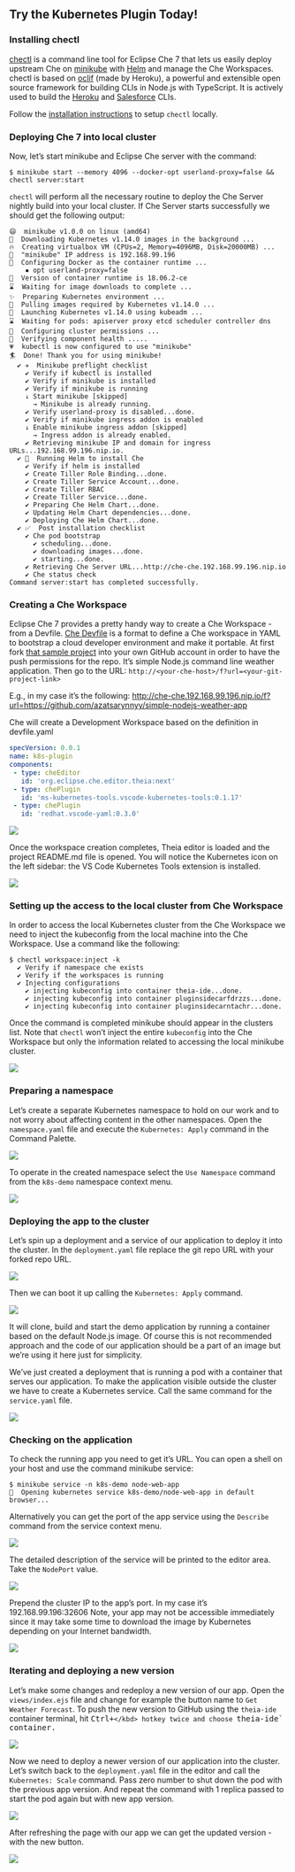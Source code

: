## Try the Kubernetes Plugin Today!

### Installing chectl
[chectl](https://github.com/che-incubator/chectl#chectl) is a command line tool for Eclipse Che 7 that lets us easily deploy upstream Che on [minikube](https://github.com/kubernetes/minikube) with [Helm](https://helm.sh) and manage the Che Workspaces.
chectl is based on [oclif](https://oclif.io/) (made by Heroku), a powerful and extensible open source framework for  building CLIs in Node.js with TypeScript. It is actively used to build the [Heroku](https://devcenter.heroku.com/articles/heroku-cli) and [Salesforce](https://developer.salesforce.com/tools/sfdxcli) CLIs.

Follow the [installation instructions](https://github.com/che-incubator/chectl#installation) to setup `chectl` locally.

### Deploying Che 7 into local cluster
Now, let’s start minikube and Eclipse Che server with the command:

```shell
$ minikube start --memory 4096 --docker-opt userland-proxy=false && chectl server:start
```

`chectl` will perform all the necessary routine to deploy the Che Server nightly build into your local cluster.
If Che Server starts successfully we should get the following output:

```shell
😄  minikube v1.0.0 on linux (amd64)
🤹  Downloading Kubernetes v1.14.0 images in the background ...
🔥  Creating virtualbox VM (CPUs=2, Memory=4096MB, Disk=20000MB) ...
📶  "minikube" IP address is 192.168.99.196
🐳  Configuring Docker as the container runtime ...
    ▪ opt userland-proxy=false
🐳  Version of container runtime is 18.06.2-ce
⌛  Waiting for image downloads to complete ...
✨  Preparing Kubernetes environment ...
🚜  Pulling images required by Kubernetes v1.14.0 ...
🚀  Launching Kubernetes v1.14.0 using kubeadm ... 
⌛  Waiting for pods: apiserver proxy etcd scheduler controller dns
🔑  Configuring cluster permissions ...
🤔  Verifying component health .....
💗  kubectl is now configured to use "minikube"
🏄  Done! Thank you for using minikube!
  ✔ ✈️  Minikube preflight checklist
    ✔ Verify if kubectl is installed
    ✔ Verify if minikube is installed
    ✔ Verify if minikube is running
    ↓ Start minikube [skipped]
      → Minikube is already running.
    ✔ Verify userland-proxy is disabled...done.
    ✔ Verify if minikube ingress addon is enabled
    ↓ Enable minikube ingress addon [skipped]
      → Ingress addon is already enabled.
    ✔ Retrieving minikube IP and domain for ingress URLs...192.168.99.196.nip.io.
  ✔ 🏃‍  Running Helm to install Che
    ✔ Verify if helm is installed
    ✔ Create Tiller Role Binding...done.
    ✔ Create Tiller Service Account...done.
    ✔ Create Tiller RBAC
    ✔ Create Tiller Service...done.
    ✔ Preparing Che Helm Chart...done.
    ✔ Updating Helm Chart dependencies...done.
    ✔ Deploying Che Helm Chart...done.
  ✔ ✅  Post installation checklist
    ✔ Che pod bootstrap
      ✔ scheduling...done.
      ✔ downloading images...done.
      ✔ starting...done.
    ✔ Retrieving Che Server URL...http://che-che.192.168.99.196.nip.io
    ✔ Che status check
Command server:start has completed successfully.
```

### Creating a Che Workspace
Eclipse Che 7 provides a pretty handy way to create a Che Workspace - from a Devfile. [Che Devfile](https://redhat-developer.github.io/devfile/) is a format to define a Che workspace in YAML to bootstrap a cloud developer environment and make it portable.
At first fork [that sample project](https://github.com/azatsarynnyy/simple-nodejs-weather-app) into your own GitHub account in order to have the push permissions for the repo. It’s simple Node.js command line weather application.
Then go to the URL:
`http://<your-che-host>/f?url=<your-git-project-link>`

E.g., in my case it’s the following:
http://che-che.192.168.99.196.nip.io/f?url=https://github.com/azatsarynnyy/simple-nodejs-weather-app

Che will create a Development Workspace based on the definition in devfile.yaml
```yaml
specVersion: 0.0.1
name: k8s-plugin
components:
 - type: cheEditor
   id: 'org.eclipse.che.editor.theia:next'
 - type: chePlugin
   id: 'ms-kubernetes-tools.vscode-kubernetes-tools:0.1.17'
 - type: chePlugin
   id: 'redhat.vscode-yaml:0.3.0'
```

![](images/img1.png)

Once the workspace creation completes, Theia editor is loaded and the project README.md file is opened. You will notice the Kubernetes icon on the left sidebar: the VS Code Kubernetes Tools extension is installed. 

![](images/img2.png)

### Setting up the access to the local cluster from Che Workspace
In order to access the local Kubernetes cluster from the Che Workspace we need to inject the kubeconfig from the local machine into the Che Workspace. Use a command like the following:

```shell
$ chectl workspace:inject -k
  ✔ Verify if namespace che exists
  ✔ Verify if the workspaces is running
  ✔ Injecting configurations
    ✔ injecting kubeconfig into container theia-ide...done.
    ✔ injecting kubeconfig into container pluginsidecarfdrzzs...done.
    ✔ injecting kubeconfig into container pluginsidecarntachr...done.
```

Once the command is completed minikube should appear in the clusters list. Note that `chectl` won’t inject the entire `kubeconfig` into the Che Workspace but only the information related to accessing the local minikube cluster.

![](images/img3.png)

### Preparing a namespace
Let’s create a separate Kubernetes namespace to hold on our work and to not worry about affecting content in the other namespaces. Open the `namespace.yaml` file and execute the `Kubernetes: Apply` command in the Command Palette.

![](images/img4.gif)

To operate in the created namespace select the `Use Namespace` command from the `k8s-demo` namespace context menu.

![](images/img5.gif)

### Deploying the app to the cluster
Let’s spin up a deployment and a service of our application to deploy it into the cluster. In the `deployment.yaml` file replace the git repo URL with your forked repo URL.

![](images/img6.png)

Then we can boot it up calling the `Kubernetes: Apply` command.

![](images/img7.gif)

It will clone, build and start the demo application by running a container based on the default Node.js image. Of course this is not recommended approach and the code of our application should be a part of an image but we’re using it here just for simplicity.

We’ve just created a deployment that is running a pod with a container that serves our application. To make the application visible outside the cluster we have to create a Kubernetes service. Call the same command for the `service.yaml` file.

![](images/img8.png)

### Checking on the application
To check the running app you need to get it’s URL. You can open a shell on your host and use the command minikube service:

```shell
$ minikube service -n k8s-demo node-web-app
🎉  Opening kubernetes service k8s-demo/node-web-app in default browser...
```

Alternatively you can get the port of the app service using the `Describe` command from the service context menu.

![](images/img9.png)

The detailed description of the service will be printed to the editor area. Take the `NodePort` value.

![](images/img10.png)

Prepend the cluster IP to the app’s port. In my case it’s 192.168.99.196:32606
Note, your app may not be accessible immediately since it may take some time to download the image by Kubernetes depending on your Internet bandwidth.

![](images/img11.gif)

### Iterating and deploying a new version
Let’s make some changes and redeploy a new version of our app. Open the `views/index.ejs` file and change for example the button name to `Get Weather Forecast`. To push the new version to GitHub using the `theia-ide` container terminal, hit <kbd>Ctrl+`</kbd> hotkey twice and choose `theia-ide` container.

![](images/img12.gif)

Now we need to deploy a newer version of our application into the cluster. Let’s switch back to the `deployment.yaml` file in the editor and call the `Kubernetes: Scale` command. Pass zero number to shut down the pod with the previous app version. And repeat the command with 1 replica passed to start the pod again but with new app version.

![](images/img13.gif)

After refreshing the page with our app we can get the updated version - with the new button.

![](images/img14.gif)
